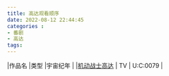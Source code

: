 ```yaml
---
title: 高达观看顺序
date: 2022-08-12 22:44:45
categories : 
- 番剧 
- 高达
tags:
---
```

|作品名 |类型   |宇宙纪年   |
|[机动战士高达]()       |  TV    | U:C:0079      |